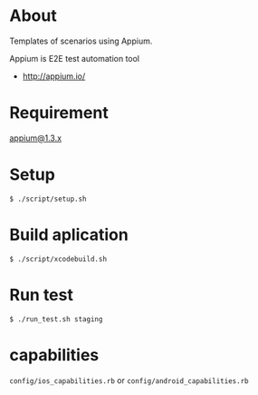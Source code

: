 # About

Templates of scenarios using Appium.

Appium is E2E test automation tool
- http://appium.io/

# Requirement
appium@1.3.x

# Setup

```
$ ./script/setup.sh
```

# Build aplication

```
$ ./script/xcodebuild.sh
```

# Run test

```
$ ./run_test.sh staging
```

# capabilities
```config/ios_capabilities.rb``` or ```config/android_capabilities.rb```

